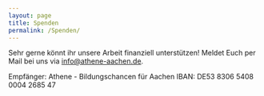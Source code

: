 ```yaml
---
layout: page
title: Spenden
permalink: /Spenden/
---
```


Sehr gerne könnt ihr unsere Arbeit finanziell unterstützen!
Meldet Euch per Mail bei uns via <a href="mailto:info@athene-aachen.de">info@athene-aachen.de</a>.

Empfänger: Athene - Bildungschancen für Aachen
IBAN: DE53 8306 5408 0004 2685 47
